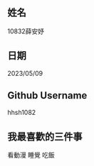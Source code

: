 姓名
----
10832薛安妤


日期
----
2023/05/09

Github Username
---------------
hhsh1082


我最喜歡的三件事
---------------
看動漫 睡覺 吃飯
